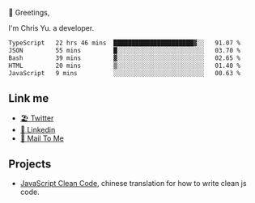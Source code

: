 👋 Greetings, 

I'm Chris Yu. a developer. 


<!--START_SECTION:waka-->

```txt
TypeScript   22 hrs 46 mins  ██████████████████████▓░░   91.07 %
JSON         55 mins         █░░░░░░░░░░░░░░░░░░░░░░░░   03.70 %
Bash         39 mins         ▓░░░░░░░░░░░░░░░░░░░░░░░░   02.65 %
HTML         20 mins         ▒░░░░░░░░░░░░░░░░░░░░░░░░   01.40 %
JavaScript   9 mins          ░░░░░░░░░░░░░░░░░░░░░░░░░   00.63 %
```

<!--END_SECTION:waka-->

## Link me

- [🏖️ Twitter](https://twitter.com/yuetong3yu)
- [🧳 Linkedin](https://www.linkedin.com/in/yuetong3yu)
- [📧 Mail To Me](mailto:yuetong3yu@gmail.com)


## Projects 

- [JavaScript Clean Code](https://js-clean-code-cn.vercel.app/), chinese translation for how to write clean js code.
